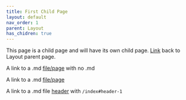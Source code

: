 ```yaml
---
title: First Child Page
layout: default
nav_order: 1
parent: Layout
has_chidren: true
---
```


This page is a child page and will have its own child page. [Link](/docs/layout/layout) back to Layout parent page.

A link to a .md [file/page](/index) with no .md

A link to a .md [file/page](/docs/layout/subcategory/child-2)

A link to a .md file [header](/index#header-1) with `/index#header-1`